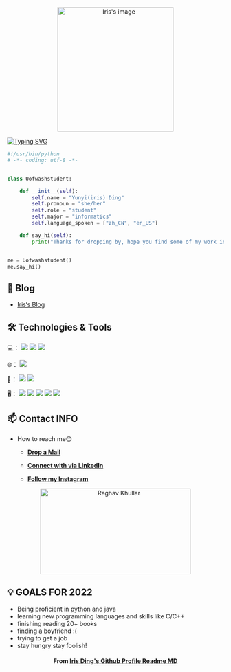  <div  align="center">   
 <img src="https://s2.loli.net/2022/01/30/GRv6nV8Ft3W5uzX.jpg" width = "270" height = "290" alt="Iris's image" align=center />   
</div>


[![Typing SVG](https://readme-typing-svg.herokuapp.com?font=doublespace&color=%23000000&size=22&center=true&lines=Welcome+to+Iris%E2%80%98s+profile+%EF%BC%9A%EF%BC%89)](https://git.io/typing-svg)


```python
#!/usr/bin/python
# -*- coding: utf-8 -*-


class Uofwashstudent:

    def __init__(self):
        self.name = "Yunyi(iris) Ding"
        self.pronoun = "she/her"
        self.role = "student"
        self.major = "informatics"
        self.language_spoken = ["zh_CN", "en_US"]

    def say_hi(self):
        print("Thanks for dropping by, hope you find some of my work interesting.")


me = Uofwashstudent()
me.say_hi()
```

## 📝 Blog
-    [Iris‘s Blog](https://irisdin.github.io/)


## 🛠 Technologies & Tools

💻：
![](https://img.shields.io/badge/Code-Python-informational?style=flat&logo=python&logoColor=white&color=6aa6f8)
![](https://img.shields.io/badge/Code-Java-informational?style=flat&logo=Javat&logoColor=white&color=6aa6f8)
![](https://img.shields.io/badge/Code-R-informational?style=flat&logo=R&logoColor=white&color=6aa6f8)


🌐：
![](https://img.shields.io/badge/Code-html5-informational?style=flat&logo=html5&logoColor=white&color=6aa6f8)


🔧：
![](https://img.shields.io/badge/Editor-VS_Code-informational?style=flat&logo=visual-studio-code&logoColor=white&color=6aa6f8)
![](https://img.shields.io/badge/Editor-Eclipse-informational?style=flat&logo=Eclipse&logoColor=white&color=6aa6f8)

🖥：
![](https://img.shields.io/badge/Tool-Figma-informational?style=flat&logo=Figma&logoColor=white&color=6aa6f8)
![](https://img.shields.io/badge/Tool-Tableau-informational?style=flat&logo=Tableau&logoColor=white&color=6aa6f8)
![](https://img.shields.io/badge/Tool-PowerBI-informational?style=flat&logo=PowerBI&logoColor=white&color=6aa6f8)
![](https://img.shields.io/badge/Tool-Autocad-informational?style=flat&logo=Autocad&logoColor=white&color=6aa6f8)
![](https://img.shields.io/badge/Tool-balsamiq-informational?style=flat&logo=balsamiq&logoColor=white&color=6aa6f8)



## 📫 Contact INFO
-  How to reach me😊

    * [**Drop a Mail**](mailto:irisding20020213@outlook.com)

    * [**Connect with via LinkedIn**](https://www.linkedin.com/in/yunyi-iris-ding-a82976189/)

    * [**Follow my Instagram**](https://www.instagram.com/iris_oovo/)

<div align="center">
<img src="https://github.com/raghavk16/raghavk16/blob/master/connected.gif" alt="Raghav Khullar" width="350" height="200" />
</div>

## 💡 GOALS FOR 2022
- Being proficient in python and java
- learning new programming languages and skills like C/C++
- finishing reading 20+ books
- finding a boyfriend :(
- trying to get a job
- stay hungry stay foolish!

<h4 align="center">From <a href="https://github.com/IrisDin/IrisDin"> Iris Ding's Github Profile Readme MD</a></h4>


